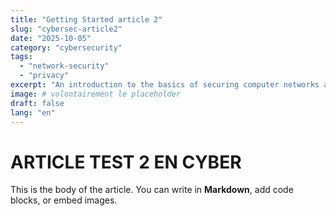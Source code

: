```yaml
---
title: "Getting Started article 2"
slug: "cybersec-article2"
date: "2025-10-05"
category: "cybersecurity"
tags:
  - "network-security"
  - "privacy"
excerpt: "An introduction to the basics of securing computer networks against common threats."
image: # volontairement le placeholder
draft: false
lang: "en"
---
```


# ARTICLE TEST 2 EN CYBER

This is the body of the article.
You can write in **Markdown**, add code blocks, or embed images.
